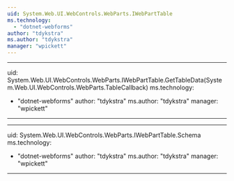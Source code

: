 ```yaml
---
uid: System.Web.UI.WebControls.WebParts.IWebPartTable
ms.technology: 
  - "dotnet-webforms"
author: "tdykstra"
ms.author: "tdykstra"
manager: "wpickett"
---
```


---
uid: System.Web.UI.WebControls.WebParts.IWebPartTable.GetTableData(System.Web.UI.WebControls.WebParts.TableCallback)
ms.technology: 
  - "dotnet-webforms"
author: "tdykstra"
ms.author: "tdykstra"
manager: "wpickett"
---

---
uid: System.Web.UI.WebControls.WebParts.IWebPartTable.Schema
ms.technology: 
  - "dotnet-webforms"
author: "tdykstra"
ms.author: "tdykstra"
manager: "wpickett"
---
